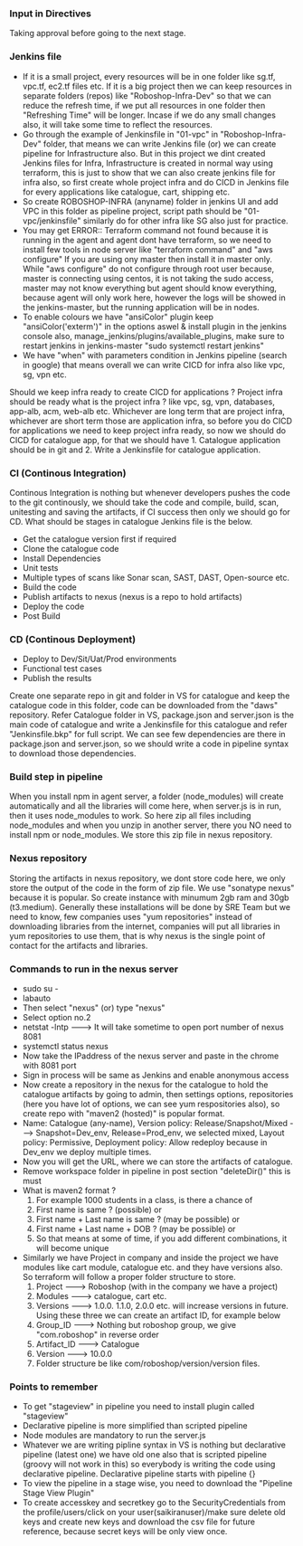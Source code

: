 ### Input in Directives
Taking approval before going to the next stage.

### Jenkins file
- If it is a small project, every resources will be in one folder like sg.tf, vpc.tf, ec2.tf files etc. If it
  is a big project then we can keep resources in separate folders (repos) like "Roboshop-Infra-Dev" so that
  we can reduce the refresh time, if we put all resources in one folder then "Refreshing Time" will be longer.
  Incase if we do any small changes also, it will take some time to reflect the resources.
- Go through the example of Jenkinsfile in "01-vpc" in "Roboshop-Infra-Dev" folder, that means we can write
  Jenkins file (or) we can create pipeline for Infrastructure also. But in this project we dint created
  Jenkins files for Infra, Infrastructure is created in normal way using terraform, this is just to show that
  we can also create jenkins file for infra also, so first create whole project infra and do CICD in Jenkins
  file for every applications like catalogue, cart, shipping etc.
- So create ROBOSHOP-INFRA (anyname) folder in jenkins UI and add VPC in this folder as pipeline project,
  script path should be "01-vpc/jenkinsfile" similarly do for other infra like SG also just for practice.
- You may get ERROR:: Terraform command not found because it is running in the agent and agent dont have 
  terraform, so we need to install few tools in node server like "terraform command" and "aws configure" If
  you are using ony master then install it in master only. While "aws configure" do not configure through root
  user because, master is connecting using centos, it is not taking the sudo access, master may not know
  everything but agent should know everything, because agent will only work here, however the logs will be
  showed in the jenkins-master, but the running application will be in nodes.
- To enable colours we have "ansiColor" plugin keep "ansiColor('exterm')" in the options aswel & install
  plugin in the jenkins console also, manage_jenkins/plugins/available_plugins, make sure to restart jenkins
  in jenkins-master "sudo systemctl restart jenkins"
- We have "when" with parameters condition in Jenkins pipeline (search in google) that means overall we can
  write CICD for infra also like vpc, sg, vpn etc.

Should we keep infra ready to create CICD for applications ? Project infra should be ready what is the project infra ? like vpc, sg, vpn, databases, app-alb, acm, web-alb etc. Whichever are long term that are project infra, whichever are short term those are application infra, so before you do CICD for applications we need to keep project infra ready, so now we should do CICD for catalogue app, for that we should have 1. Catalogue application should be in git and 2. Write a Jenkinsfile for catalogue application.

### CI (Continous Integration)
Continous Integration is nothing but whenever developers pushes the code to the git continously, we should take the code and compile, build, scan, unitesting and saving the artifacts, if CI success then only we should go for CD. What should be stages in catalogue Jenkins file is the below.
- Get the catalogue version first if required
- Clone the catalogue code
- Install Dependencies
- Unit tests
- Multiple types of scans like Sonar scan, SAST, DAST, Open-source etc.
- Build the code
- Publish artifacts to nexus (nexus is a repo to hold artifacts)
- Deploy the code
- Post Build

### CD (Continous Deployment)
- Deploy to Dev/Sit/Uat/Prod environments
- Functional test cases
- Publish the results

Create one separate repo in git and folder in VS for catalogue and keep the catalogue code in this folder, code can be downloaded from the "daws" repository. Refer Catalogue folder in VS, package.json and server.json is the main code of catalogue and write a Jenkinsfile for this catalogue and refer "Jenkinsfile.bkp" for full script. We can see few dependencies are there in package.json and server.json, so we should write a code in pipeline syntax to download those dependencies.

### Build step in pipeline
When you install npm in agent server, a folder (node_modules) will create automatically and all the libraries will come here, when server.js is in run, then it uses node_modules to work. So here zip all files including node_modules and when you unzip in another server, there you NO need to install npm or node_modules. We store this zip file in nexus repository.

### Nexus repository
Storing the artifacts in nexus repository, we dont store code here, we only store the output of the code in the form of zip file. We use "sonatype nexus" because it is popular. So create instance with minumum 2gb ram and 30gb (t3.medium). Generally these installations will be done by SRE Team but we need to know, few companies uses "yum repositories" instead of downloading libraries from the internet, companies will put all libraries in yum repositories to use them, that is why nexus is the single point of contact for the artifacts and libraries.

### Commands to run in the nexus server
- sudo su -
- labauto
- Then select "nexus" (or) type "nexus"
- Select option no.2
- netstat -lntp ---> It will take sometime to open port number of nexus 8081
- systemctl status nexus
- Now take the IPaddress of the nexus server and paste in the chrome with 8081 port
- Sign in process will be same as Jenkins and enable anonymous access
- Now create a repository in the nexus for the catalogue to hold the catalogue artifacts by going to admin,
  then settings options, repositories (here you have lot of options, we can see yum respositories also), so
  create repo with "maven2 (hosted)" is popular format.
- Name: Catalogue (any-name), Version policy: Release/Snapshot/Mixed ---> Snapshot=Dev_env, Release=Prod_env,
  we selected mixed, Layout policy: Permissive, Deployment policy: Allow redeploy because in Dev_env we deploy
  multiple times.
- Now you will get the URL, where we can store the artifacts of catalogue.
- Remove workspace folder in pipeline in post section "deleteDir()" this is must
- What is maven2 format ?
  1. For example 1000 students in a class, is there a chance of
  2. First name is same ? (possible) or
  3. First name + Last name is same ? (may be possible) or
  4. First name + Last name + DOB ? (may be possible) or
  5. So that means at some of time, if you add different combinations, it will become unique
- Similarly we have Project in company and inside the project we have modules like cart module, catalogue etc.
  and they have versions also. So terraform will follow a proper folder structure to store.
  1. Project  ---> Roboshop (with in the company we have a project)
  2. Modules ---> catalogue, cart etc.
  3. Versions ---> 1.0.0. 1.1.0, 2.0.0 etc. will increase versions in future. Using these three we can create
     an artifact ID, for example below
  4. Group_ID ---> Nothing but roboshop group, we give "com.roboshop" in reverse order
  5. Artifact_ID ---> Catalogue
  6. Version ---> 10.0.0
  7. Folder structure be like com/roboshop/version/version files.

### Points to remember
- To get "stageview" in pipeline you need to install plugin called "stageview"
- Declarative pipeline is more simplified than scripted pipeline
- Node modules are mandatory to run the server.js
- Whatever we are writing pipline syntax in VS is nothing but declarative pipeline (latest one) we have old
  one also that is scripted pipeline (groovy will not work in this) so everybody is writing the code using
  declarative pipeline. Declarative pipeline starts with pipeline {}
- To view the pipeline in a stage wise, you need to download the "Pipeline Stage View Plugin"
- To create accesskey and secretkey go to the SecurityCredentials from the profile/users/click on your
  user(saikiranuser)/make sure delete old keys and create new keys and download the csv file for future
  reference, because secret keys will be only view once.
